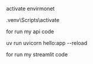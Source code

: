 activate envirmonet 

.venv\Scripts\activate

for run my api code

 uv run uvicorn hello:app --reload

 for run my streamlit code 

 